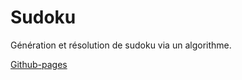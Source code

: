 # Sudoku
Génération et résolution de sudoku via un algorithme.

[Github-pages](https://raficraft.github.io/Sudoku/)

